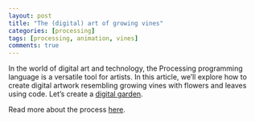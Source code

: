 ```yaml
---
layout: post
title: "The (digital) art of growing vines"
categories: [processing]
tags: [processing, animation, vines]
comments: true
---
```


In the world of digital art and technology, the Processing programming language is a versatile tool for artists. In this article, we’ll explore how to create digital artwork resembling growing vines with flowers and leaves using code. Let’s create a [digital garden](https://danielle-honig.com/sketches/vines/?fullscreen=true).

Read more about the process [here](https://medium.com/@dsavir-h/the-digital-art-of-growing-vines-8c89403b278d).
